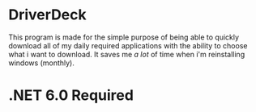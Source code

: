 # DriverDeck
This program is made for the simple purpose of being able to quickly download all of my daily required applications
with the ability to choose what i want to download.
It saves me *a lot* of time when i'm reinstalling windows (monthly).

# .NET 6.0 Required
